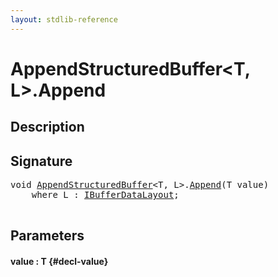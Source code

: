 ```yaml
---
layout: stdlib-reference
---
```


# AppendStructuredBuffer\<T, L\>\.Append

## Description





## Signature 

<pre>
<span class="code_keyword">void</span> <a href="/stdlib-reference/types/AppendStructuredBuffer/index" class="code_type">AppendStructuredBuffer</a>&lt;<span class="code_type">T</span>, L&gt;.<a href="/stdlib-reference/types/AppendStructuredBuffer/Append">Append</a>(<span class="code_type">T</span> <span class='code_param'>value</span>)
    <span class='code_keyword'>where</span> L : <a href="/stdlib-reference/interfaces/IBufferDataLayout/index" class="code_type">IBufferDataLayout</a>;

</pre>

## Parameters

#### value  : T {#decl-value}

